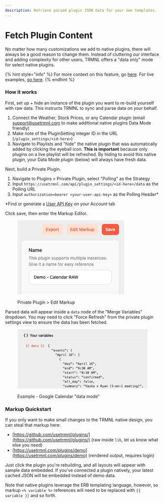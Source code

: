 ```yaml
---
description: Retrieve parsed plugin JSON data for your own templates.
---
```


# Fetch Plugin Content

No matter how many customizations we add to native plugins, there will always be a good reason to change them. Instead of cluttering our interface and adding complexity for other users, TRMNL offers a "data only" mode for select native plugins.

{% hint style="info" %}
For more context on this feature, go [here](https://usetrmnl.com/blog/calendar-hackathon). For live examples, [go here](https://usetrmnl.com/blog/introducing-data-mode).
{% endhint %}

### How it works

First, set up + hide an instance of the plugin you want to re-build yourself with raw data. This instructs TRMNL to sync and parse data on your behalf.

1. Connect the Weather, Stock Prices, or any Calendar plugin (email support@usetrmnl.com to make additional native plugins Data Mode friendly)
2. Make note of the PluginSetting integer ID in the URL (`/plugin_settings/<id-here>`)
3. Navigate to Playlists and "hide" the native plugin that was automatically added by clicking the eyeball icon. **This is important** because only plugins on a live playlist will be refreshed. By hiding to avoid this native plugin, your Data Mode plugin (below) will always have fresh data.

Next, build a Private Plugin.

1. Navigate to Plugins > Private Plugin, select "Polling" as the Strategy
2. Input `https://usetrmnl.com/api/plugin_settings/<id-here>/data` as the Polling URL
3. Input `authorization=bearer <your-user-api-key>`  as the Polling Header\*

\*Find or generate a [User API Key](https://help.usetrmnl.com/en/articles/11195228-user-level-api-keys) on your Account tab

Click save, then enter the Markup Editor.&#x20;

<figure><img src="../.gitbook/assets/trmnl-data-mode-edit-markup.png" alt=""><figcaption><p>Private Plugin > Edit Markup</p></figcaption></figure>

Parsed data will appear inside a `data` node of the "Merge Variables" dropdown. You may need to click "Force Refresh" from the private plugin settings view to ensure the data has been fetched.

<figure><img src="../.gitbook/assets/trmnl-merger-variables-calendar-raw-data.png" alt=""><figcaption><p>Example - Google Calendar "data mode"</p></figcaption></figure>

### Markup Quickstart

If you only want to make small changes to the TRMNL native design, you can steal that markup here:

* [https://github.com/usetrmnl/plugins/](https://github.com/usetrmnl/plugins/) (raw inside `lib`, let us know what else you need)
* [https://usetrmnl.com/plugins/demo](https://usetrmnl.com/plugins/demo) (rendered output, requires login)

Just click the plugin you're rebuilding, and all layouts will appear with sample data embedded. If you've connected a plugin natively, your latest cached JSON will be embedded instead of demo data.

Note that native plugins leverage the ERB templating language, however, so markup `<% variable %>` references will need to be replaced with `{{ variable }}` and so forth.
